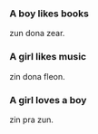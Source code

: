 ### A boy likes books
zun dona zear.

### A girl likes music
zin dona fleon.

### A girl loves a boy
zin pra zun.
